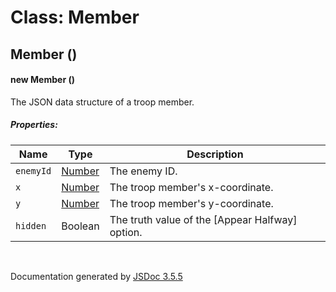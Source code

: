 # Class: Member

## Member ()

#### new Member ()

The JSON data structure of a troop member.

##### Properties:

| Name | Type | Description |
| --- | --- | --- |
| `enemyId` | [Number](Number.md) | The enemy ID. |
| `x` | [Number](Number.md) | The troop member's x-coordinate. |
| `y` | [Number](Number.md) | The troop member's y-coordinate. |
| `hidden` | Boolean | The truth value of the [Appear Halfway] option. |

<dl>
</dl>
 <br>

  Documentation generated by [JSDoc 3.5.5](https://github.com/jsdoc3/jsdoc)
